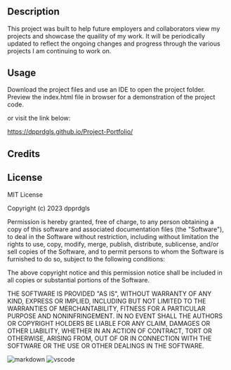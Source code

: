 # <Portfolio Project>

## Description


This project was built to help future employers and collaborators view my projects and showcase the quaility of my work. It will be periodically updated to reflect the ongoing changes and progress through the various projects I am continuing to work on.


## Usage


Download the project files and use an IDE to open the project folder. Preview the index.html file in browser for a demonstration of the project code. 

or visit the link below:

https://dpprdgls.github.io/Project-Portfolio/





## Credits




## License

MIT License

Copyright (c) 2023 dpprdgls

Permission is hereby granted, free of charge, to any person obtaining a copy
of this software and associated documentation files (the "Software"), to deal
in the Software without restriction, including without limitation the rights
to use, copy, modify, merge, publish, distribute, sublicense, and/or sell
copies of the Software, and to permit persons to whom the Software is
furnished to do so, subject to the following conditions:

The above copyright notice and this permission notice shall be included in all
copies or substantial portions of the Software.

THE SOFTWARE IS PROVIDED "AS IS", WITHOUT WARRANTY OF ANY KIND, EXPRESS OR
IMPLIED, INCLUDING BUT NOT LIMITED TO THE WARRANTIES OF MERCHANTABILITY,
FITNESS FOR A PARTICULAR PURPOSE AND NONINFRINGEMENT. IN NO EVENT SHALL THE
AUTHORS OR COPYRIGHT HOLDERS BE LIABLE FOR ANY CLAIM, DAMAGES OR OTHER
LIABILITY, WHETHER IN AN ACTION OF CONTRACT, TORT OR OTHERWISE, ARISING FROM,
OUT OF OR IN CONNECTION WITH THE SOFTWARE OR THE USE OR OTHER DEALINGS IN THE
SOFTWARE.


![markdown](https://img.shields.io/badge/Made%20with-Markdown-1f425f.svg)
![vscode](https://img.shields.io/badge/Made%20for-VSCode-1f425f.svg)
